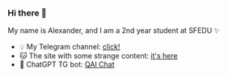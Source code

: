 ### Hi there 👋
My name is Alexander, and I am a 2nd year student at SFEDU ✨ <br>
- 💡 My Telegram channel: [click!](https://t.me/aleqsanbr)
- 🐱 The site with some strange content: [it's here](https://u-pov.ru)
- 🥝 ChatGPT TG bot: [QAI Chat](https://t.me/qaichat)

<!--
**aleqsanbr/aleqsanbr** is a ✨ _special_ ✨ repository because its `README.md` (this file) appears on your GitHub profile.

Here are some ideas to get you started:

- 🔭 I’m currently working on ...
- 🌱 I’m currently learning ...
- 👯 I’m looking to collaborate on ...
- 🤔 I’m looking for help with ...
- 💬 Ask me about ...
- 📫 How to reach me: ...
- 😄 Pronouns: ...
- ⚡ Fun fact: ...
-->
